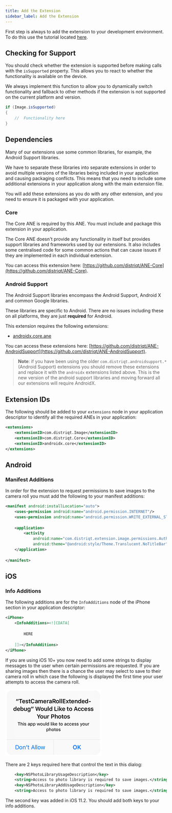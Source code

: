 ```yaml
---
title: Add the Extension
sidebar_label: Add the Extension
---
```



First step is always to add the extension to your development environment. 
To do this use the tutorial located [here](/docs/tutorials/getting-started).


## Checking for Support

You should check whether the extension is supported before making calls with the `isSupported` property.
This allows you to react to whether the functionality is available on the device.

We always implement this function to allow you to dynamically switch functionality and fallback to other methods if the extension is not supported on the current platform and version.


```actionscript
if (Image.isSupported)
{
	//	Functionality here
}
```


## Dependencies

Many of our extensions use some common libraries, for example, the Android Support libraries.

We have to separate these libraries into separate extensions in order to avoid multiple versions of the libraries being included in your application and causing packaging conflicts. This means that you need to include some additional extensions in your application along with the main extension file.

You will add these extensions as you do with any other extension, and you need to ensure it is packaged with your application.


### Core 

The Core ANE is required by this ANE. You must include and package this extension in your application.

The Core ANE doesn't provide any functionality in itself but provides support libraries and frameworks used by our extensions.
It also includes some centralised code for some common actions that can cause issues if they are implemented in each individual extension.

You can access this extension here: [https://github.com/distriqt/ANE-Core](https://github.com/distriqt/ANE-Core).


### Android Support

The Android Support libraries encompass the Android Support, Android X and common Google libraries. 

These libraries are specific to Android. There are no issues including these on all platforms, they are just **required** for Android.

This extension requires the following extensions:

- [androidx.core.ane](https://github.com/distriqt/ANE-AndroidSupport/raw/master/lib/androidx.core.ane)

You can access these extensions here: [https://github.com/distriqt/ANE-AndroidSupport](https://github.com/distriqt/ANE-AndroidSupport).


>
> **Note**: if you have been using the older `com.distriqt.androidsupport.*` (Android Support) extensions you should remove these extensions and replace it with the `androidx` extensions listed above. This is the new version of the android support libraries and moving forward all our extensions will require AndroidX.
>



## Extension IDs

The following should be added to your `extensions` node in your application descriptor to identify all the required ANEs in your application:

```xml
<extensions>
    <extensionID>com.distriqt.Image</extensionID>
    <extensionID>com.distriqt.Core</extensionID>
    <extensionID>androidx.core</extensionID>
</extensions>
```





## Android

### Manifest Additions

In order for the extension to request permissions to save images to the camera roll you must 
add the following to your manifest additions:

```xml
<manifest android:installLocation="auto">
	<uses-permission android:name="android.permission.INTERNET"/>
	<uses-permission android:name="android.permission.WRITE_EXTERNAL_STORAGE" />
	
	<application>
		<activity 
			android:name="com.distriqt.extension.image.permissions.AuthorisationActivity" 
			android:theme="@android:style/Theme.Translucent.NoTitleBar" />
	</application>
	
</manifest>
```



## iOS

### Info Additions

The following additions are for the `InfoAdditions` node of the iPhone section in your application descriptor:

```xml
<iPhone>
	<InfoAdditions><![CDATA[

		HERE

	]]></InfoAdditions>
</iPhone>
```


If you are using iOS 10+ you now need to add some strings to display messages to the user 
when certain permissions are requested. If you are sharing images then there is a chance 
the user may select to save to their camera roll in which case the following is displayed 
the first time your user attempts to access the camera roll.

![](images/ios-permission-dialog.png)

There are 2 keys required here that control the text in this dialog:

```xml
	<key>NSPhotoLibraryUsageDescription</key>
	<string>Access to photo library is required to save images.</string>
	<key>NSPhotoLibraryAddUsageDescription</key>
	<string>Access to photo library is required to save images.</string>
```

The second key was added in iOS 11.2. You should add both keys to your info additions.


